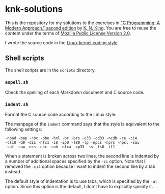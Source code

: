 # knk-solutions

This is the repository for my solutions to the exercises in ["C Programming: A
Modern Approach," second edition][c] by [K. N. King][knk]. You are free to reuse
the content under the terms of [Mozilla Public License Version 2.0](./LICENSE).

I wrote the source code in the [Linux kernel coding style][linux].

## Shell scripts

The shell scripts are in the `scripts` directory.

### `aspell.sh`

Check the spelling of each Markdown document and C source code.

### `indent.sh`

Format the C source code according to the Linux style.

The manpage of the `indent` command says that the style is equivalent to the
following settings:

```
-nbad -bap -nbc -bbo -hnl -br -brs -c33 -cd33 -ncdb -ce -ci4
-cli0 -d0 -di1 -nfc1 -i8 -ip0 -l80 -lp -npcs -nprs -npsl -sai
-saf -saw -ncs -nsc -sob -nfca -cp33 -ss -ts8 -il1
```

When a statement is broken across two lines, the second line is indented by a
number of additional spaces specified by the `-ci` option. Note that I removed
the `-ci4` option because I want to indent the second line by a tab instead.

The default style of indentation is to use tabs, which is specified by the `-ut`
option. Since this option is the default, I don't have to explicitly specify it.

[c]: http://knking.com/books/c2/index.html
[knk]: http://knking.com/index.html
[linux]: https://www.kernel.org/doc/html/latest/process/coding-style.html
